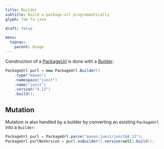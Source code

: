 ```yaml
---
title: Builder
subtitle: Build a package-url programmatically
glyph: fab fa-java

draft: false

menu:
  topnav:
    parent: Usage
---
```

Construction of a [PackageUrl](apidocs/org/sonatype/goodies/packageurl/PackageUrl.html) is done with a
[Builder](apidocs/org/sonatype/goodies/packageurl/PackageUrl.Builder.html):

```java
PackageUrl purl = new PackageUrl.Builder()
    .type("maven")
    .namespace("junit")
    .name("junit")
    .version("4.12")
    .build();
```

## Mutation

Mutation is also handled by a builder by converting an existing `PackageUrl` into a `Builder`:

```java
PackageUrl purl = PackageUrl.parse("maven:junit/junit@4.12");
PackageUrl purlNoVersion = purl.asBuilder().version(null).build();
```